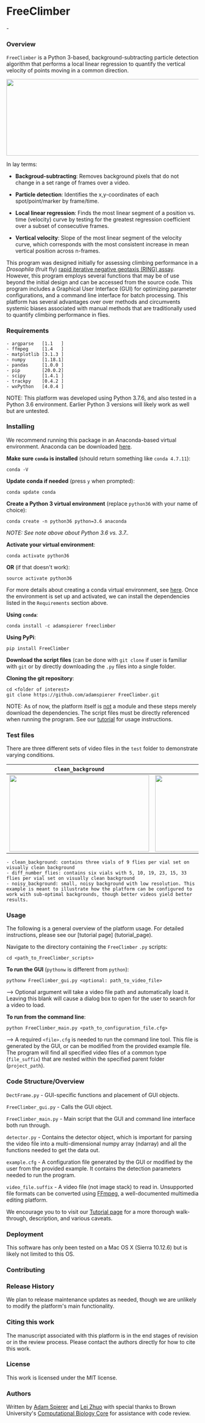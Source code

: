 <h1>FreeClimber</h1>
-

<h3>Overview</h3>

`FreeClimber` is a Python 3-based, background-subtracting particle detection algorithm that performs a local linear regression to quantify the vertical velocity of points moving in a common direction. 

<img src="/Users/aspierer/Manuscripts/climbing/FreeClimber/z/tutorial_0.gif" width="600" height="200" align="center">

In lay terms:

- **Backgroud-subtracting**: Removes background pixels that do not change in a set range of frames over a video.

- **Particle detection**: Identifies the x,y-coordinates of each spot/point/marker by frame/time. 

- **Local linear regression**: Finds the most linear segment of a position vs. time (velocity) curve by testing for the greatest regression coefficient over a subset of consecutive frames.

- **Vertical velocity**: Slope of the most linear segment of the velocity curve, which corresponds with the most consistent increase in mean vertical position across n-frames.

This program was designed initially for assessing climbing performance in a *Drosophila* (fruit fly) [rapid iterative negative geotaxis (RING) assay](https://www.sciencedirect.com/science/article/pii/S0531556505000343?casa_token=E8QE2aYrEwoAAAAA:MNa-Wc8BeOXMvmlNuj-b4tH2cMQFuI1ZfUt8qZm0IRY8Qe88xOvw0em07UpwkNqh0QBIPbNZikY). However, this program employs several functions that may be of use beyond the initial design and can be accessed from the source code. This program includes a Graphical User Interface (GUI) for optimizing parameter configurations, and a command line interface for batch processing. This platform has several advantages over over methods and circumvents systemic biases associated with manual methods that are traditionally used to quantify climbing performance in flies.

<h3>Requirements</h3>

    - argparse   [1.1   ]
    - ffmpeg     [1.4   ]
    - matplotlib [3.1.3 ]
    - numpy      [1.18.1]
    - pandas     [1.0.0 ]
    - pip        [20.0.2]
    - scipy      [1.4.1 ]
    - trackpy    [0.4.2 ]
    - wxPython   [4.0.4 ]

NOTE: This platform was developed using Python 3.7.6, and also tested in a Python 3.6 environment. Earlier Python 3 versions will likely work as well but are untested.

<h3>Installing</h3>

We recommend running this package in an Anaconda-based virtual environment. Anaconda can be downloaded [here](https://docs.anaconda.com/anaconda/install/).

**Make sure `conda` is installed** (should return something like `conda 4.7.11`):

	conda -V 

**Update conda if needed** (press `y` when prompted):

	conda update conda

**Create a Python 3 virtual environment** (replace `python36` with your name of choice):
	
	conda create -n python36 python=3.6 anaconda

*NOTE: See note above about Python 3.6 vs. 3.7..*

**Activate your virtual environment**:

	conda activate python36
	
**OR** (if that doesn't work):

	source activate python36

For more details about creating a conda virtual environment, see [here](https://uoa-eresearch.github.io/eresearch-cookbook/recipe/2014/11/20/conda/). Once the environment is set up and activated, we can install the dependencies listed in the `Requirements` section above.

**Using `conda`**:

	conda install -c adamspierer freeclimber

**Using PyPi**: 

	pip install FreeClimber

**Download the script files** (can be done with `git clone` if user is familiar with `git` or by directly downloading the `.py` files into a single folder.

**Cloning the git repository**:

	cd <folder of interest>
	git clone https://github.com/adamspierer FreeClimber.git
	
NOTE: As of now, the platform itself is <u>not</u> a module and these steps merely download the dependencies. The script files must be directly referenced when running the program. See our [tutorial](<link to tutorial file>) for usage instructions.


<h3>Test files</h3>

There are three different sets of video files in the `test` folder to demonstrate varying conditions.

| `clean_background` | `diff_number_flies` | `noisy_background` | 
| --- |---| ---|
| <img src="/Users/aspierer/Manuscripts/climbing/FreeClimber/z/example_images/clean_setup.jpg" width="366" height="200">       | <img src="/Users/aspierer/Manuscripts/climbing/FreeClimber/z/example_images/diff_number_flies.jpg" width="366" height="200"> |  <img src="/Users/aspierer/Manuscripts/climbing/FreeClimber/z/example_images/noisy_background.png" width="366" height="200">  |

    - clean_background: contains three vials of 9 flies per vial set on visually clean background
    - diff_number_flies: contains six vials with 5, 10, 19, 23, 15, 33 flies per vial set on visually clean background
    - noisy_background: small, noisy background with low resolution. This example is meant to illustrate how the platform can be configured to work with sub-optimal backgrounds, though better videos yield better results.

<h3>Usage</h3>

The following is a general overview of the platform usage. For detailed instructions, please see our [tutorial page] (tutorial_page).

Navigate to the directory containing the `FreeClimber` `.py` scripts:

	cd <path_to_FreeClimber_scripts>

**To run the GUI** (`pythonw` is different from `python`):

    pythonw FreeClimber_gui.py <optional: path_to_video_file>

--> Optional argument will take a video file path and automatically load it. Leaving this blank will cause a dialog box to open for the user to search for a video to load.

**To run from the command line**:

    python FreeClimber_main.py <path_to_configuration_file.cfg> 
    
--> A required `<file>.cfg` is needed to run the command line tool. This file is generated by the GUI, or can be modified from the provided example file. The program will find all specified video files of a common type (`file_suffix`) that are nested within the specified parent folder (`project_path`). 

<h3>Code Structure/Overview</h3>

`DectFrame.py` -  GUI-specific functions and placement of GUI objects.

`FreeClimber_gui.py` - Calls the GUI object.

`FreeClimber_main.py` - Main script that the GUI and command line interface both run through.

`detector.py` - Contains the detector object, which is important for parsing the video file into a multi-dimensional numpy array (ndarray) and all the functions needed to get the data out.

`example.cfg` - A configuration file generated by the GUI or modified by the user from the provided example. It contains the detection parameters needed to run the program.

`video_file.suffix` - A video file (not image stack) to read in. Unsupported file formats can be converted using [FFmpeg](https://www.ffmpeg.org/), a well-documented multimedia editing platform.

We encourage you to to visit our [Tutorial page]('https://github.com/adamspierer/vial_detector/blob/python3/supplemental/Tutorial.md') for a more thorough walk-through, description, and various caveats.

<h3>Deployment</h3>

This software has only been tested on a Mac OS X (Sierra 10.12.6) but is likely not limited to this OS.


<h3>Contributing</h3>




<h3>Release History</h3>

We plan to release maintenance updates as needed, though we are unlikely to modify the platform's main functionality.


<h3>Citing this work</h3>
The manuscript associated with this platform is in the end stages of revision or in the review process. Please contact the authors directly for how to cite this work.

<h3>License</h3>

This work is licensed under the MIT license.

<h3>Authors</h3>

Written by [Adam Spierer](https://github.com/adamspierer) and [Lei Zhuo](https://github.com/ctzhu/) with special thanks to Brown University's [Computational Biology Core](https://github.com/compbiocore/) for assistance with code review.